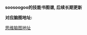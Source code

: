 # 

**soosoogoo的技能书图谱, 后续长期更新**

**对应脑图地址:**

[思维脑图地址](https://coggle.it/diagram/XJHOgSjEZxgZQkkv/t/soosoogoo的技术技能树)

